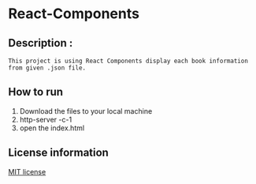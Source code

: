 # React-Components
## Description : 
```This project is using React Components display each book information from given .json file.```

## How to run 
1. Download the files to your local machine
2. http-server -c-1
3. open the index.html

## License information
[MIT license](https://choosealicense.com/licenses/mit/)
